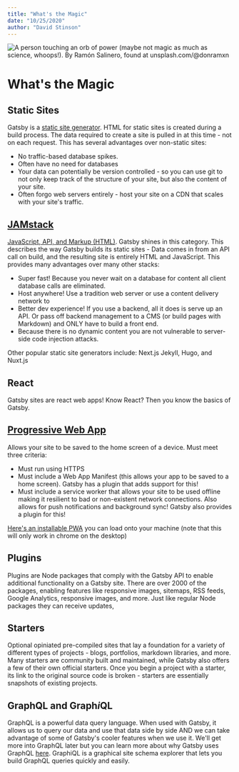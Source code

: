 ```yaml
---
title: "What's the Magic"
date: "10/25/2020"
author: "David Stinson"
---
```


![A person touching an orb of power (maybe not magic as much as science, whoops!). By Ramón Salinero, found at unsplash.com/@donramxn](https://images.unsplash.com/photo-1496065187959-7f07b8353c55?ixlib=rb-1.2.1&ixid=eyJhcHBfaWQiOjEyMDd9&auto=format&fit=crop&w=1200&q=80)

# What's the Magic

## Static Sites

Gatsby is a [static site generator](https://www.gatsbyjs.com/docs/glossary/static-site-generator/#what-is-a-static-site-generator). HTML for static sites is created during a build process. The data required to create a site is pulled in at this time - not on each request. This has several advantages over non-static sites:

- No traffic-based database spikes.
- Often have no need for databases
- Your data can potentially be version controlled - so you can use git to not only keep track of the structure of your site, but also the content of your site.
- Often forgo web servers entirely - host your site on a CDN that scales with your site's traffic.

## [JAMstack](https://jamstack.wtf/)

[JavaScript, API, and Markup (HTML)](https://jamstack.org/). Gatsby shines in this category. This describes the way Gatsby builds its static sites - Data comes in from an API call on build, and the resulting site is entirely HTML and JavaScript. This provides many advantages over many other stacks:

- Super fast! Because you never wait on a database for content all client database calls are eliminated.
- Host anywhere! Use a tradition web server or use a content delivery network to
- Better dev experience! If you use a backend, all it does is serve up an API. Or pass off backend management to a CMS (or build pages with Markdown) and ONLY have to build a front end.
- Because there is no dynamic content you are not vulnerable to server-side code injection attacks.

Other popular static site generators include: Next.js Jekyll, Hugo, and Nuxt.js

## React

Gatsby sites are react web apps! Know React? Then you know the basics of Gatsby. 

## [Progressive Web App](https://www.gatsbyjs.com/docs/progressive-web-app/#what-is-a-progressive-web-app)

Allows your site to be saved to the home screen of a device. Must meet three criteria: 

- Must run using HTTPS
- Must include a Web App Manifest (this allows your app to be saved to a home screen). Gatsby has a plugin that adds support for this!
- Must include a service worker that allows your site to be used offline making it resilient to bad or non-existent network connections. Also allows for push notifications and background sync! Gatsby also provides a plugin for this!

[Here's an installable PWA](https://web.dev/progressive-web-apps/) you can load onto your machine (note that this will only work in chrome on the desktop)

## Plugins

Plugins are Node packages that comply with the Gatsby API to enable additional functionality on a Gatsby site. There are over 2000 of the packages, enabling features like responsive images, sitemaps, RSS feeds, Google Analytics, responsive images, and more. Just like regular Node packages they can receive updates, 

## Starters

Optional opiniated pre-compiled sites that lay a foundation for a variety of different types of projects - blogs, portfolios, markdown libraries, and more. Many starters are community built and maintained, while Gatsby also offers a few of their own official starters. Once you begin a project with a starter, its link to the original source code is broken - starters are essentially snapshots of existing projects.

## GraphQL and Graph*i*QL

GraphQL is a powerful data query language. When used with Gatsby, it allows us to query our data and use that data side by side AND we can take advantage of some of Gatsby's cooler features when we use it. We'll get more into GraphQL later but you can learn more about why Gatsby uses GraphQL [here](https://www.gatsbyjs.com/docs/why-gatsby-uses-graphql/).  GraphiQL is a graphical site schema explorer that lets you build GraphQL queries quickly and easily.